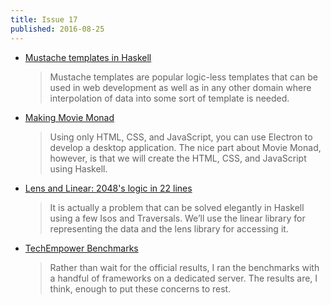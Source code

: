 ```yaml
---
title: Issue 17
published: 2016-08-25
---
```


- [Mustache templates in Haskell](https://www.stackbuilders.com/tutorials/haskell/mustache-templates/)

  > Mustache templates are popular logic-less templates that can be used in web development as well as in any other domain where interpolation of data into some sort of template is needed.

- [Making Movie Monad](https://lettier.github.io/posts/2016-08-15-making-movie-monad.html)

  > Using only HTML, CSS, and JavaScript, you can use Electron to develop a desktop application. The nice part about Movie Monad, however, is that we will create the HTML, CSS, and JavaScript using Haskell.

- [Lens and Linear: 2048's logic in 22 lines](http://www.nmattia.com/posts/2016-08-19-lens-linear-2048.html)

  > It is actually a problem that can be solved elegantly in Haskell using a few Isos and Traversals. We’ll use the linear library for representing the data and the lens library for accessing it.

- [TechEmpower Benchmarks](https://turingjump.com/blog/tech-empower/)

  > Rather than wait for the official results, I ran the benchmarks with a handful of frameworks on a dedicated server. The results are, I think, enough to put these concerns to rest.
